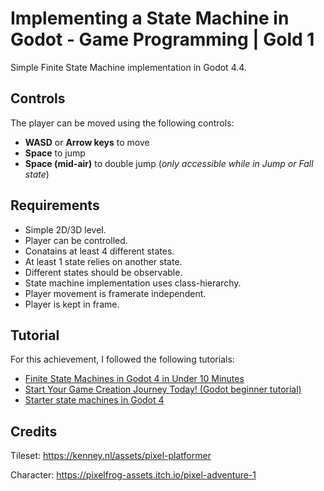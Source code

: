 # Implementing a State Machine in Godot - Game Programming | Gold 1

Simple Finite State Machine implementation in Godot 4.4.

## Controls

The player can be moved using the following controls:

- **WASD** or **Arrow keys** to move
- **Space** to jump
- **Space (mid-air)** to double jump (_only accessible while in Jump or Fall state_)

## Requirements

- Simple 2D/3D level.
- Player can be controlled.
- Conatains at least 4 different states.
- At least 1 state relies on another state.
- Different states should be observable.
- State machine implementation uses class-hierarchy.
- Player movement is framerate independent.
- Player is kept in frame.

## Tutorial

For this achievement, I followed the following tutorials:

- [Finite State Machines in Godot 4 in Under 10 Minutes ](https://www.youtube.com/watch?v=ow_Lum-Agbs)
- [Start Your Game Creation Journey Today! (Godot beginner tutorial)](https://www.youtube.com/watch?v=5V9f3MT86M8)
- [Starter state machines in Godot 4 ](https://www.youtube.com/watch?v=oqFbZoA2lnU)

## Credits

Tileset: https://kenney.nl/assets/pixel-platformer

Character: https://pixelfrog-assets.itch.io/pixel-adventure-1
